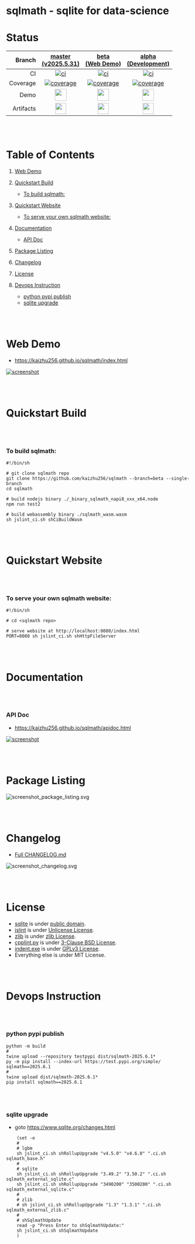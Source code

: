 # sqlmath - sqlite for data-science


# Status
| Branch | [master<br>(v2025.5.31)](https://github.com/kaizhu256/sqlmath/tree/master) | [beta<br>(Web Demo)](https://github.com/kaizhu256/sqlmath/tree/beta) | [alpha<br>(Development)](https://github.com/kaizhu256/sqlmath/tree/alpha) |
|--:|:--:|:--:|:--:|
| CI | [![ci](https://github.com/kaizhu256/sqlmath/actions/workflows/ci.yml/badge.svg?branch=master)](https://github.com/kaizhu256/sqlmath/actions?query=branch%3Amaster) | [![ci](https://github.com/kaizhu256/sqlmath/actions/workflows/ci.yml/badge.svg?branch=beta)](https://github.com/kaizhu256/sqlmath/actions?query=branch%3Abeta) | [![ci](https://github.com/kaizhu256/sqlmath/actions/workflows/ci.yml/badge.svg?branch=alpha)](https://github.com/kaizhu256/sqlmath/actions?query=branch%3Aalpha) |
| Coverage | [![coverage](https://kaizhu256.github.io/sqlmath/branch-beta/.artifact/coverage/coverage_badge.svg)](https://kaizhu256.github.io/sqlmath/branch-beta/.artifact/coverage/index.html) | [![coverage](https://kaizhu256.github.io/sqlmath/branch-beta/.artifact/coverage/coverage_badge.svg)](https://kaizhu256.github.io/sqlmath/branch-beta/.artifact/coverage/index.html) | [![coverage](https://kaizhu256.github.io/sqlmath/branch-beta/.artifact/coverage/coverage_badge.svg)](https://kaizhu256.github.io/sqlmath/branch-beta/.artifact/coverage/index.html) |
| Demo | [<img src="https://kaizhu256.github.io/sqlmath/asset_image_github_brands.svg" height="32">](https://kaizhu256.github.io/sqlmath/branch-beta/index.html) | [<img src="https://kaizhu256.github.io/sqlmath/asset_image_github_brands.svg" height="32">](https://kaizhu256.github.io/sqlmath/branch-beta/index.html) | [<img src="https://kaizhu256.github.io/sqlmath/asset_image_github_brands.svg" height="32">](https://kaizhu256.github.io/sqlmath/branch-beta/index.html) |
| Artifacts | [<img src="https://kaizhu256.github.io/sqlmath/asset_image_folder_open_solid.svg" height="30">](https://github.com/kaizhu256/sqlmath/tree/gh-pages/branch-beta/.artifact) | [<img src="https://kaizhu256.github.io/sqlmath/asset_image_folder_open_solid.svg" height="30">](https://github.com/kaizhu256/sqlmath/tree/gh-pages/branch-beta/.artifact) | [<img src="https://kaizhu256.github.io/sqlmath/asset_image_folder_open_solid.svg" height="30">](https://github.com/kaizhu256/sqlmath/tree/gh-pages/branch-beta/.artifact) |


<br><br>
# Table of Contents

1. [Web Demo](#web-demo)

2. [Quickstart Build](#quickstart-build)
    - [To build sqlmath:](#to-build-sqlmath)

3. [Quickstart Website](#quickstart-website)
    - [To serve your own sqlmath website:](#to-serve-your-own-sqlmath-website)

4. [Documentation](#documentation)
    - [API Doc](#api-doc)

5. [Package Listing](#package-listing)

6. [Changelog](#changelog)

7. [License](#license)

8. [Devops Instruction](#devops-instruction)
    - [python pypi publish](#python-pypi-publish)
    - [sqlite upgrade](#sqlite-upgrade)


<br><br>
# Web Demo
- https://kaizhu256.github.io/sqlmath/index.html

[![screenshot](https://kaizhu256.github.io/sqlmath/branch-beta/.artifact/screenshot_browser__2fsqlmath_2fbranch-beta_2findex.html.png)](https://kaizhu256.github.io/sqlmath/index.html)


<br><br>
# Quickstart Build


<br><br>
### To build sqlmath:
```shell
#!/bin/sh

# git clone sqlmath repo
git clone https://github.com/kaizhu256/sqlmath --branch=beta --single-branch
cd sqlmath

# build nodejs binary ./_binary_sqlmath_napi8_xxx_x64.node
npm run test2

# build webassembly binary ./sqlmath_wasm.wasm
sh jslint_ci.sh shCiBuildWasm
```


<br><br>
# Quickstart Website


<br><br>
### To serve your own sqlmath website:
```shell
#!/bin/sh

# cd <sqlmath repo>

# serve website at http://localhost:8080/index.html
PORT=8080 sh jslint_ci.sh shHttpFileServer
```


<br><br>
# Documentation


<br><br>
### API Doc
- https://kaizhu256.github.io/sqlmath/apidoc.html

[![screenshot](https://kaizhu256.github.io/sqlmath/branch-beta/.artifact/screenshot_browser__2f.artifact_2fapidoc.html.png)](https://kaizhu256.github.io/sqlmath/apidoc.html)


<br><br>
# Package Listing
![screenshot_package_listing.svg](https://kaizhu256.github.io/sqlmath/branch-beta/.artifact/screenshot_package_listing.svg)


<br><br>
# Changelog
- [Full CHANGELOG.md](CHANGELOG.md)

![screenshot_changelog.svg](https://kaizhu256.github.io/sqlmath/branch-beta/.artifact/screenshot_changelog.svg)


<br><br>
# License
- [sqlite](https://github.com/sqlite/sqlite) is under [public domain](https://www.sqlite.org/copyright.html).
- [jslint](https://github.com/jslint-org/jslint) is under [Unlicense License](https://github.com/jslint-org/jslint/blob/master/LICENSE).
- [zlib](https://github.com/madler/zlib) is under [zlib License](https://github.com/madler/zlib/blob/v1.2.13/LICENSE).
- [cpplint.py](cpplint.py) is under [3-Clause BSD License](https://github.com/cpplint/cpplint/blob/2.0.0/LICENSE).
- [indent.exe](indent.exe) is under [GPLv3 License](https://www.gnu.org/licenses/gpl-3.0.txt)<!--no-validate-->.
- Everything else is under MIT License.


<br><br>
# Devops Instruction


<br><br>
### python pypi publish
```shell
python -m build
#
twine upload --repository testpypi dist/sqlmath-2025.6.1*
py -m pip install --index-url https://test.pypi.org/simple/ sqlmath==2025.6.1
#
twine upload dist/sqlmath-2025.6.1*
pip install sqlmath==2025.6.1
```


<br><br>
### sqlite upgrade
- goto https://www.sqlite.org/changes.html
```shell
    (set -e
    #
    # lgbm
    sh jslint_ci.sh shRollupUpgrade "v4.5.0" "v4.6.0" ".ci.sh sqlmath_base.h"
    #
    # sqlite
    sh jslint_ci.sh shRollupUpgrade "3.49.2" "3.50.2" ".ci.sh sqlmath_external_sqlite.c"
    sh jslint_ci.sh shRollupUpgrade "3490200" "3500200" ".ci.sh sqlmath_external_sqlite.c"
    #
    # zlib
    # sh jslint_ci.sh shRollupUpgrade "1.3" "1.3.1" ".ci.sh sqlmath_external_zlib.c"
    #
    # shSqlmathUpdate
    read -p "Press Enter to shSqlmathUpdate:"
    sh jslint_ci.sh shSqlmathUpdate
    )
```
